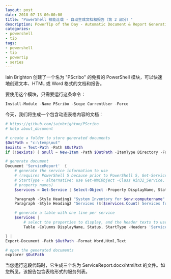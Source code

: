 ```yaml
---
layout: post
date: 2018-07-13 00:00:00
title: "PowerShell 技能连载 - 自动生成文档和报告（第 2 部分）"
description: PowerTip of the Day - Automatic Document & Report Generation (Part 2)
categories:
- powershell
- tip
tags:
- powershell
- tip
- powertip
- series
---
```

Iain Brighton 创建了一个名为 "PScribo" 的免费的 PowerShell 模块，可以快速地创建文本、HTML 或 Word 格式的文档和报告。

要使用这个模块，只需要运行这条命令：

```powershell
Install-Module -Name PScribo -Scope CurrentUser -Force
```

今天，我们将生成一个包含动态表格内容的文档：

```powershell
# https://github.com/iainbrighton/PScribo
# help about_document

# create a folder to store generated documents
$OutPath = "c:\temp\out"
$exists = Test-Path -Path $OutPath
if (!$exists) { $null = New-Item -Path $OutPath -ItemType Directory -Force }

# generate document
Document 'ServiceReport'  {
    # generate the service information to use
    # (requires PowerShell 5 because prior to PowerShell 5, Get-Service does not supply
    # StartType - alternative: use Get-WmiObject -Class Win32_Service, and adjust
    # property names)
    $services = Get-Service | Select-Object -Property DisplayName, Status, StartType

    Paragraph -Style Heading1 "System Inventory for $env:computername"
    Paragraph -Style Heading2 "Services ($($services.Count) Services found):"

    # generate a table with one line per service
    $services |
        # select the properties to display, and the header texts to use
        Table -Columns DisplayName, Status, StartType -Headers 'Service Name','Current State','Startup Type' -Width 0

} |
Export-Document -Path $OutPath -Format Word,Html,Text

# open the generated documents
explorer $OutPath
```

当您运行这段代码时，它生成三个名为 ServiceReport.docx/html/txt 的文件。如您所见，该报告包含表格形式的服务列表。

<!--本文国际来源：[Automatic Document & Report Generation (Part 2)](http://community.idera.com/powershell/powertips/b/tips/posts/automatic-document-report-generation-part-2)-->

